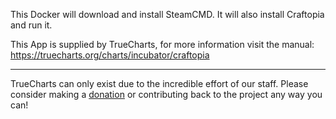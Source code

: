 This Docker will download and install SteamCMD. It will also install Craftopia and run it.


This App is supplied by TrueCharts, for more information visit the manual: https://truecharts.org/charts/incubator/craftopia

---

TrueCharts can only exist due to the incredible effort of our staff.
Please consider making a [donation](https://truecharts.org/docs/about/sponsor) or contributing back to the project any way you can!

